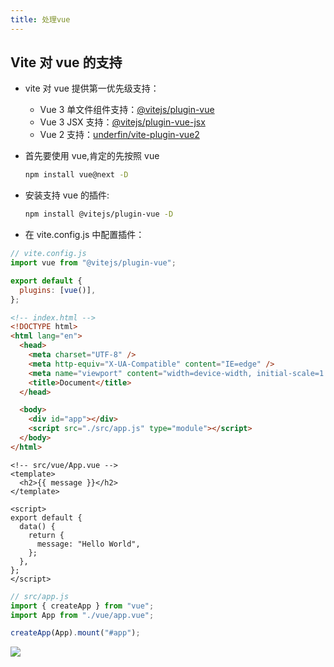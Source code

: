 ```yaml
---
title: 处理vue
---
```


## Vite 对 vue 的支持

- vite 对 vue 提供第一优先级支持：

  - Vue 3 单文件组件支持：[@vitejs/plugin-vue](https://github.com/vitejs/vite/tree/main/packages/plugin-vue)
  - Vue 3 JSX 支持：[@vitejs/plugin-vue-jsx](https://github.com/vitejs/vite/tree/main/packages/plugin-vue-jsx)
  - Vue 2 支持：[underfin/vite-plugin-vue2](https://github.com/underfin/vite-plugin-vue2)

- 首先要使用 vue,肯定的先按照 vue
  ```sh
  npm install vue@next -D
  ```
- 安装支持 vue 的插件:

  ```sh
  npm install @vitejs/plugin-vue -D
  ```

- 在 vite.config.js 中配置插件：

```js
// vite.config.js
import vue from "@vitejs/plugin-vue";

export default {
  plugins: [vue()],
};
```

```html
<!-- index.html -->
<!DOCTYPE html>
<html lang="en">
  <head>
    <meta charset="UTF-8" />
    <meta http-equiv="X-UA-Compatible" content="IE=edge" />
    <meta name="viewport" content="width=device-width, initial-scale=1.0" />
    <title>Document</title>
  </head>

  <body>
    <div id="app"></div>
    <script src="./src/app.js" type="module"></script>
  </body>
</html>
```

```vue
<!-- src/vue/App.vue -->
<template>
  <h2>{{ message }}</h2>
</template>

<script>
export default {
  data() {
    return {
      message: "Hello World",
    };
  },
};
</script>
```

```js
// src/app.js
import { createApp } from "vue";
import App from "./vue/app.vue";

createApp(App).mount("#app");
```

![](/frontEnd/Vite/10.png)
